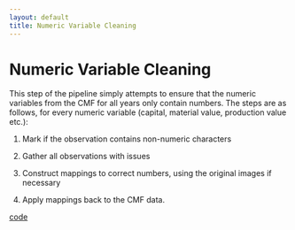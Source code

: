 ```yaml
---
layout: default
title: Numeric Variable Cleaning
---
```


# Numeric Variable Cleaning

This step of the pipeline simply attempts to ensure that the numeric variables from the CMF for all years only contain numbers. The steps are as follows, for every numeric variable (capital, material value, production value etc.):

1. Mark if the observation contains non-numeric characters

2. Gather all observations with issues

3. Construct mappings to correct numbers, using the original images if necessary

4. Apply mappings back to the CMF data. 

[code](https://dl.dropboxusercontent.com/scl/fi/vqihjodz3vr1dbh6le1or/variable_cleaning.do?rlkey=3g2iy9hrsfw5mii00jzfw2dwe&dl=0)


